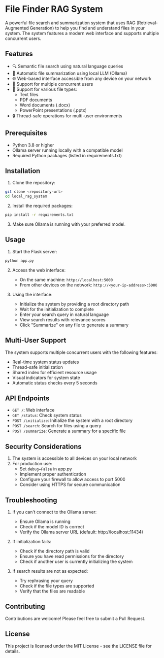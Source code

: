# File Finder RAG System

A powerful file search and summarization system that uses RAG (Retrieval-Augmented Generation) to help you find and understand files in your system. The system features a modern web interface and supports multiple concurrent users.

## Features

- 🔍 Semantic file search using natural language queries
- 📝 Automatic file summarization using local LLM (Ollama)
- 🌐 Web-based interface accessible from any device on your network
- 👥 Support for multiple concurrent users
- 📄 Support for various file types:
  - Text files
  - PDF documents
  - Word documents (.docx)
  - PowerPoint presentations (.pptx)
- 🔒 Thread-safe operations for multi-user environments

## Prerequisites

- Python 3.8 or higher
- Ollama server running locally with a compatible model
- Required Python packages (listed in requirements.txt)

## Installation

1. Clone the repository:
```bash
git clone <repository-url>
cd local_rag_system
```

2. Install the required packages:
```bash
pip install -r requirements.txt
```

3. Make sure Ollama is running with your preferred model. 

## Usage

1. Start the Flask server:
```bash
python app.py
```

2. Access the web interface:
   - On the same machine: `http://localhost:5000`
   - From other devices on the network: `http://<your-ip-address>:5000`

3. Using the interface:
   - Initialize the system by providing a root directory path
   - Wait for the initialization to complete
   - Enter your search query in natural language
   - View search results with relevance scores
   - Click "Summarize" on any file to generate a summary

## Multi-User Support

The system supports multiple concurrent users with the following features:
- Real-time system status updates
- Thread-safe initialization
- Shared index for efficient resource usage
- Visual indicators for system state
- Automatic status checks every 5 seconds

## API Endpoints

- `GET /`: Web interface
- `GET /status`: Check system status
- `POST /initialize`: Initialize the system with a root directory
- `POST /search`: Search for files using a query
- `POST /summarize`: Generate a summary for a specific file

## Security Considerations

1. The system is accessible to all devices on your local network
2. For production use:
   - Set `debug=False` in app.py
   - Implement proper authentication
   - Configure your firewall to allow access to port 5000
   - Consider using HTTPS for secure communication

## Troubleshooting

1. If you can't connect to the Ollama server:
   - Ensure Ollama is running
   - Check if the model ID is correct
   - Verify the Ollama server URL (default: http://localhost:11434)

2. If initialization fails:
   - Check if the directory path is valid
   - Ensure you have read permissions for the directory
   - Check if another user is currently initializing the system

3. If search results are not as expected:
   - Try rephrasing your query
   - Check if the file types are supported
   - Verify that the files are readable

## Contributing

Contributions are welcome! Please feel free to submit a Pull Request.

## License

This project is licensed under the MIT License - see the LICENSE file for details. 